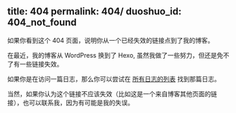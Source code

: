 title: 404
permalink: 404/
duoshuo_id: 404_not_found
---

如果你看到这个 404 页面，说明你从一个已经失效的链接点到了我的博客。

在最近，我的博客从 WordPress 换到了 Hexo, 虽然我做了一些努力，但还是免不了有一些链接失效。

如果你是在访问一篇日志，那么你可以尝试在 [所有日志的列表](/list) 找到那篇日志。

当然，如果你认为这个链接不应该失效（比如这是一个来自博客其他页面的链接），也可以联系我，因为有可能是我的失误。
